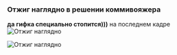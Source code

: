 ### Отжиг наглядно в решении коммивояжера
__да гифка специально стопится)))__ на последнем кадре
![Отжиг наглядно](map91.gif)

![Отжиг наглядно](map100000.gif)